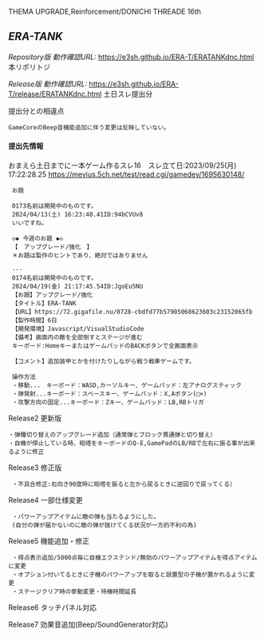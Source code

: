 THEMA UPGRADE,Reinforcement/DONICHI THREADE 16th 

*ERA-TANK*
--------

*Repository版 動作確認URL:*
https://e3sh.github.io/ERA-T/ERATANKdnc.html
 本リポリトジ　

*Release版 動作確認URL:*
https://e3sh.github.io/ERA-T/release/ERATANKdnc.html
 土日スレ提出分

提出分との相違点

    GameCoreのBeep音機能追加に伴う変更は反映していない。


#### 提出先情報

おまえら土日までに一本ゲーム作るスレ16　スレ立て日:2023/09/25(月) 17:22:28.25
https://mevius.5ch.net/test/read.cgi/gamedev/1695630148/

     お題

     0173名前は開発中のものです。
     2024/04/13(土) 16:23:48.41ID:94bCVUv8
     いいですね。

     ◇◆ 今週のお題 ◆◇
     【　アップグレード/強化　】
     ＊お題は製作のヒントであり、絶対ではありません

     ---
     0174名前は開発中のものです。
     2024/04/19(金) 21:17:45.54ID:JgoEu5NU
     【お題】アップグレード/強化
     【タイトル】ERA-TANK
     【URL】https://72.gigafile.nu/0728-cbdfd77b57905068623603c23152065fb
     【製作時間】6日
     【開発環境】Javascript/VisualStudioCode
     【備考】画面内の敵を全部倒すとステージが進む
     キーボード:HomeキーまたはゲームパッドのBACKボタンで全画面表示

     【コメント】追加装甲とかを付けたりしながら戦う戦車ゲームです。

     操作方法
     ・移動...　キーボード：WASD,カーソルキー、ゲームパッド：左アナログスティック
     ・弾発射...キーボード：スペースキー、ゲームパッド：X,Aボタン(□×)
     ・攻撃方向の固定...キーボード：Zキー、ゲームパッド：LB,RBトリガ

Release2 更新版

    ・弾種切り替えのアップグレード追加（通常弾とブロック貫通弾と切り替え）
    ・自機が停止している時、砲塔をキーボードのQ-E,GamePadのLB/RBで左右に振る事が出来るように修正

Release3 修正版

     ・不具合修正:右向き90度時に砲塔を振ると左から戻るときに逆回りで戻ってくる）

Release4 一部仕様変更

     ・パワーアップアイテムに敵の弾も当たるようにした。
     (自分の弾が届かないのに敵の弾が抜けてくる状況が一方的不利の為)

Release5 機能追加・修正

     ・得点表示追加/5000点毎に自機エクステンド/無効のパワーアップアイテムを得点アイテムに変更
     ・オプション付いてるときに子機のパワーアップを取ると設置型の子機が置かれるように変更
     ・ステージクリア時の挙動変更・待機時間延長

Release6 タッチパネル対応


Release7 効果音追加(Beep/SoundGenerator対応)

      

